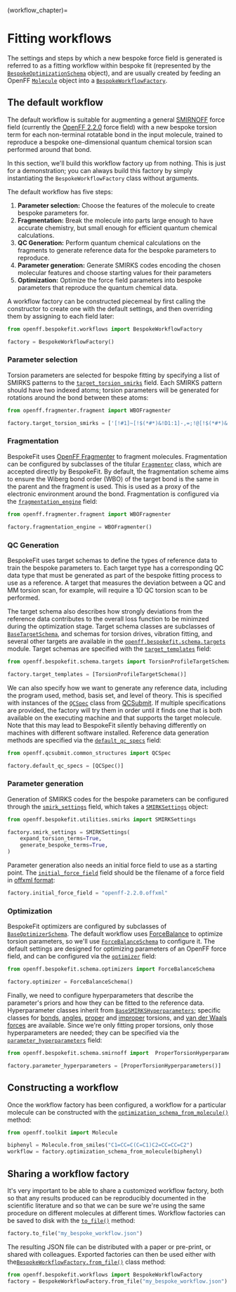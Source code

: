 (workflow_chapter)=
# Fitting workflows

The settings and steps by which a new bespoke force field is generated is referred to as a fitting workflow within 
bespoke fit (represented by the [`BespokeOptimizationSchema`] object), and are usually created by feeding an OpenFF 
[`Molecule`] object into a [`BespokeWorkflowFactory`].

[`BespokeOptimizationSchema`]: openff.bespokefit.schema.fitting.BespokeOptimizationSchema
[`BespokeWorkflowFactory`]: openff.bespokefit.workflows.bespoke.BespokeWorkflowFactory

[`Molecule`]: openff.toolkit.topology.Molecule

## The default workflow

The default workflow is suitable for augmenting a general [SMIRNOFF] force field (currently the [OpenFF 2.2.0] force
field) with a new bespoke torsion term for each non-terminal rotatable bond in the input molecule, trained to reproduce
a bespoke one-dimensional quantum chemical torsion scan performed around that bond.

[SMIRNOFF]: https://openforcefield.github.io/standards/standards/smirnoff/

In this section, we'll build this workflow factory up from nothing. This is just for a demonstration; you can
always build this factory by simply instantiating the `BespokeWorkflowFactory` class without arguments.

The default workflow has five steps:

1. **Parameter selection:** Choose the features of the molecule to create bespoke 
    parameters for.
2. **Fragmentation:** Break the molecule into parts large enough to have accurate
    chemistry, but small enough for efficient quantum chemical calculations.
3. **QC Generation:** Perform quantum chemical calculations on the fragments to
    generate reference data for the bespoke parameters to reproduce.
4. **Parameter generation:** Generate SMIRKS codes encoding the chosen molecular
    features and choose starting values for their parameters
5. **Optimization:** Optimize the force field parameters into bespoke parameters
    that reproduce the quantum chemical data.

A workflow factory can be constructed piecemeal by first calling the constructor to create one with the default settings,
and then overriding them by assigning to each field later:

```python
from openff.bespokefit.workflows import BespokeWorkflowFactory

factory = BespokeWorkflowFactory()
```

### Parameter selection

Torsion parameters are selected for bespoke fitting by specifying a list of SMIRKS patterns to the
[`target_torsion_smirks`] field. Each SMIRKS pattern should have two indexed atoms; torsion parameters
will be generated for rotations around the bond between these atoms:

```python
from openff.fragmenter.fragment import WBOFragmenter

factory.target_torsion_smirks = ['[!#1]~[!$(*#*)&!D1:1]-,=;!@[!$(*#*)&!D1:2]~[!#1]']
```

[`target_torsion_smirks`]: openff.bespokefit.workflows.bespoke.BespokeWorkflowFactory.target_torsion_smirks

### Fragmentation

BespokeFit uses [OpenFF Fragmenter] to fragment molecules. Fragmentation can be configured by subclasses of the titular
[`Fragmenter`] class, which are accepted directly by BespokeFit. By default, the fragmentation scheme aims to ensure
the Wiberg bond order (WBO) of the target bond is the same in the parent and the fragment is used. This is used as a
proxy of the electronic environment around the bond. Fragmentation is configured via the [`fragmentation_engine`] field:

```python
from openff.fragmenter.fragment import WBOFragmenter

factory.fragmentation_engine = WBOFragmenter()
```

[`fragmentation_engine`]: openff.bespokefit.workflows.bespoke.BespokeWorkflowFactory.fragmentation_engine

### QC Generation

BespokeFit uses target schemas to define the types of reference data to train the bespoke parameters to. Each target
type has a corresponding QC data type that must be generated as part of the bespoke fitting process to use as a 
reference. A target that measures the deviation between a QC and MM torsion scan, for example, will require a 1D QC 
torsion scan to be performed. 

The target schema also describes how strongly deviations from the reference data contributes to the overall loss 
function to be minimzed during the optimization stage. Target schema classes are subclasses of [`BaseTargetSchema`], 
and schemas for torsion drives, vibration fitting, and several other targets are available in the 
[`openff.bespokefit.schema.targets`] module. Target schemas are specified with the [`target_templates`] field:

```python
from openff.bespokefit.schema.targets import TorsionProfileTargetSchema

factory.target_templates = [TorsionProfileTargetSchema()]
```

We can also specify how we want to generate any reference data, including the program used, method, basis set, and 
level of theory. This is specified with instances of the [`QCSpec`] class from [QCSubmit]. If multiple specifications 
are provided, the factory will try them in order until it finds one that is both available on the executing machine and 
that supports the target molecule. Note that this may lead to BespokeFit silently behaving differently on machines with 
different software installed. Reference data generation methods are specified via the [`default_qc_specs`] field:

```python
from openff.qcsubmit.common_structures import QCSpec

factory.default_qc_specs = [QCSpec()]
```

[`target_templates`]: openff.bespokefit.workflows.bespoke.BespokeWorkflowFactory.target_templates
[`BaseTargetSchema`]: openff.bespokefit.schema.targets.BaseTargetSchema
[`openff.bespokefit.schema.targets`]: openff.bespokefit.schema.targets
[`QCSpec`]: openff.qcsubmit.common_structures.QCSpec
[QCSubmit]: https://github.com/openforcefield/openff-qcsubmit
[`default_qc_specs`]: openff.bespokefit.workflows.bespoke.BespokeWorkflowFactory.default_qc_specs

### Parameter generation

Generation of SMIRKS codes for the bespoke parameters can be configured through the [`smirk_settings`] field, which takes
a [`SMIRKSettings`] object:

```python
from openff.bespokefit.utilities.smirks import SMIRKSettings

factory.smirk_settings = SMIRKSettings(
    expand_torsion_terms=True,
    generate_bespoke_terms=True,
)
```

Parameter generation also needs an initial force field to use as a starting point. The [`initial_force_field`] field
should be the filename of a force field in [offxml format]:

```python
factory.initial_force_field = "openff-2.2.0.offxml"
```

[`smirk_settings`]: openff.bespokefit.workflows.bespoke.BespokeWorkflowFactory.smirk_settings
[`SMIRKSettings`]: openff.bespokefit.utilities.smirks.SMIRKSettings
[`initial_force_field`]: openff.bespokefit.workflows.bespoke.BespokeWorkflowFactory.initial_force_field

### Optimization

BespokeFit optimizers are configured by subclasses of [`BaseOptimizerSchema`]. The default workflow uses [ForceBalance] 
to optimize torsion parameters, so we'll use [`ForceBalanceSchema`] to configure it. The default settings are designed 
for optimizing parameters of an OpenFF force field, and can be configured via the [`optimizer`] field:

```python
from openff.bespokefit.schema.optimizers import ForceBalanceSchema

factory.optimizer = ForceBalanceSchema()
```

Finally, we need to configure hyperparameters that describe the parameter's priors and how they can be fitted to the
reference data. Hyperparameter classes inherit from [`BaseSMIRKSHyperparameters`]; specific classes for [bonds],
[angles], [proper] and [improper] torsions, and [van der Waals forces] are available. Since we're only fitting proper
torsions, only those hyperparameters are needed; they can be specified via the [`parameter_hyperparameters`] field:

```python
from openff.bespokefit.schema.smirnoff import  ProperTorsionHyperparameters

factory.parameter_hyperparameters = [ProperTorsionHyperparameters()]
```

[`BaseSMIRKSHyperparameters`]: openff.bespokefit.schema.smirnoff.BaseSMIRKSHyperparameters
[bonds]: openff.bespokefit.schema.smirnoff.BondHyperparameters
[angles]: openff.bespokefit.schema.smirnoff.AngleHyperparameters
[proper]: openff.bespokefit.schema.smirnoff.ProperTorsionHyperparameters
[improper]: openff.bespokefit.schema.smirnoff.ImproperTorsionHyperparameters
[van der Waals forces]: openff.bespokefit.schema.smirnoff.VdWHyperparameters
[OpenFF Fragmenter]: https://github.com/openforcefield/openff-fragmenter
[`Fragmenter`]: openff.fragmenter.fragment.Fragmenter
[ForceBalance]: https://github.com/leeping/forcebalance
[`ForceBalanceSchema`]: openff.bespokefit.schema.optimizers.ForceBalanceSchema
[OpenFF 2.2.0]: https://openforcefield.org/force-fields/force-fields/#sage
[`BaseOptimizerSchema`]: openff.bespokefit.schema.optimizers.BaseOptimizerSchema
[offxml format]: https://openforcefield.github.io/standards/standards/smirnoff/
[`optimizer`]: openff.bespokefit.workflows.bespoke.BespokeWorkflowFactory.optimizer
[`parameter_hyperparameters`]: openff.bespokefit.workflows.bespoke.BespokeWorkflowFactory.parameter_hyperparameters

## Constructing a workflow

Once the workflow factory has been configured, a workflow for a particular molecule can be constructed with the 
[`optimization_schema_from_molecule()`] method:

```python
from openff.toolkit import Molecule

biphenyl = Molecule.from_smiles("C1=CC=C(C=C1)C2=CC=CC=C2")
workflow = factory.optimization_schema_from_molecule(biphenyl)
```

[`optimization_schema_from_molecule()`]: openff.bespokefit.workflows.bespoke.BespokeWorkflowFactory.optimization_schema_from_molecule

## Sharing a workflow factory

It's very important to be able to share a customized workflow factory, both so that any results produced can be
reproducibly documented in the scientific literature and so that we can be sure we're using the same procedure on
different molecules at different times. Workflow factories can be saved to disk with the [`to_file()`] method:

```python
factory.to_file("my_bespoke_workflow.json")
```

The resulting JSON file can be distributed with a paper or pre-print, or shared with colleagues. Exported factories can
then be used either with the[`BespokeWorkflowFactory.from_file()`] class method:

```python
from openff.bespokefit.workflows import BespokeWorkflowFactory
factory = BespokeWorkflowFactory.from_file("my_bespoke_workflow.json")
```

[`to_file()`]: openff.bespokefit.workflows.bespoke.BespokeWorkflowFactory.to_file
[`BespokeWorkflowFactory.from_file()`]: openff.bespokefit.workflows.bespoke.BespokeWorkflowFactory.from_file
